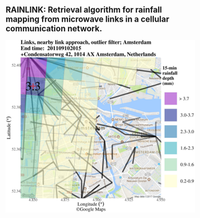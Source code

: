 RAINLINK: Retrieval algorithm for rainfall mapping from microwave links in a cellular communication network.
------

![Example](LinksAmsterdam15min201109102015GoogleMapsMap.jpeg)




